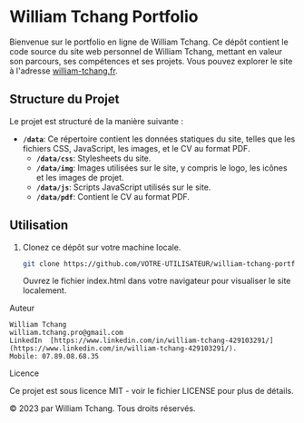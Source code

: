 # William Tchang Portfolio

Bienvenue sur le portfolio en ligne de William Tchang. Ce dépôt contient le code source du site web personnel de William Tchang, mettant en valeur son parcours, ses compétences et ses projets. Vous pouvez explorer le site à l'adresse [william-tchang.fr](https://william-tchang.fr).

## Structure du Projet

Le projet est structuré de la manière suivante :

- **`/data`**: Ce répertoire contient les données statiques du site, telles que les fichiers CSS, JavaScript, les images, et le CV au format PDF.
  - **`/data/css`**: Stylesheets du site.
  - **`/data/img`**: Images utilisées sur le site, y compris le logo, les icônes et les images de projet.
  - **`/data/js`**: Scripts JavaScript utilisés sur le site.
  - **`/data/pdf`**: Contient le CV au format PDF.

## Utilisation

1. Clonez ce dépôt sur votre machine locale.
   ```bash
   git clone https://github.com/VOTRE-UTILISATEUR/william-tchang-portfolio.git
   ```

    Ouvrez le fichier index.html dans votre navigateur pour visualiser le site localement.

Auteur

    William Tchang
    william.tchang.pro@gmail.com
    LinkedIn  [https://www.linkedin.com/in/william-tchang-429103291/](https://www.linkedin.com/in/william-tchang-429103291/).
    Mobile: 07.89.08.68.35

Licence

Ce projet est sous licence MIT - voir le fichier LICENSE pour plus de détails.

© 2023 par William Tchang. Tous droits réservés.
